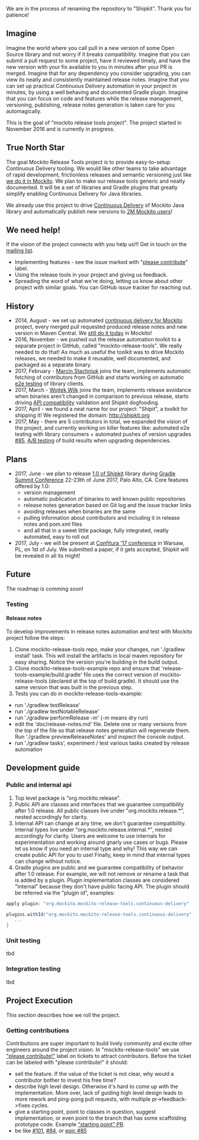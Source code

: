 We are in the process of renaming the repository to "Shipkit". Thank you for patience!

## Imagine

Imagine the world where you call pull in a new version of some Open Source library and not worry if it breaks compatibility. Imagine that you can submit a pull request to some project, have it reviewed timely, and have the new version with your fix available to you in minutes after your PR is merged. Imagine that for any dependency you consider upgrading, you can view its neatly and consistently maintained release notes. Imagine that you can set up practical Continuous Delivery automation in your project in minutes, by using a well behaving and documented Gradle plugin. Imagine that you can focus on code and features while the release management, versioning, publishing, release notes generation is taken care for you automagically.

This is the goal of "mockito release tools project". The project started in November 2016 and is currently in progress.

## True North Star

The goal Mockito Release Tools project is to provide easy-to-setup Continuous Delivery tooling. We would like other teams to take advantage of rapid development, frictionless releases and semantic versioning just like [we do it in Mockito](https://github.com/mockito/mockito/wiki/Continuous-Delivery-Overview). We plan to make our release tools generic and neatly documented. It will be a set of libraries and Gradle plugins that greatly simplify enabling Continuous Delivery for Java libraries.

We already use this project to drive [Continuous Delivery](https://github.com/mockito/mockito/wiki/Continuous-Delivery-Overview) of Mockito Java library
and automatically publish new versions to
[2M Mockito users](https://github.com/mockito/mockito/wiki/Mockito-Popularity-and-User-Base)!

## We need help!

If the vision of the project connects with you help us!!! Get in touch on the [mailing list](https://groups.google.com/forum/#!forum/mockito-release-tools).

- Implementing features - see the issue marked with "[please contribute](https://github.com/mockito/mockito-release-tools/issues?q=is%3Aissue+is%3Aopen+label%3A%22please+contribute%21%22)" label.
- Using the release tools in your project and giving us feedback.
- Spreading the word of what we're doing, letting us know about other project with similar goals. You can GitHub issue tracker for reaching out.

## History

- 2014, August - we set up automated [continuous delivery for Mockito](http://blog.mockito.org/2014/08/ready-for-continuous-deployment.html) project, every merged pull requested produced release notes and new version in Maven Central.
We [still do it today](https://github.com/mockito/mockito/wiki/Continuous-Delivery-Overview) in Mockito!
- 2016, November - we pushed out the release automation toolkit to a separate project in GitHub, called "mockito-release-tools".
We really needed to do that!
As much as useful the toolkit was to drive Mockito releases, we needed to make it reusable, well documented, and packaged as a separate binary.
- 2017, February - [Marcin Stachniuk](https://github.com/mstachniuk) joins the team, implements automatic fetching of contributors from GitHub and starts working on automatic [e2e testing](https://github.com/mockito/mockito-release-tools/issues/85) of library clients.
- 2017, March - [Wojtek Wilk](https://github.com/wwilk) joins the team, implements release avoidance when binaries aren't changed in comparison to previous release, starts driving [API compatibility](https://github.com/mockito/mockito-release-tools/issues/105) validation and Shipkit dogfooding.
- 2017, April - we found a neat name for our project: "Shipit", a toolkit for shipping it! We registered the domain: http://shipkit.org
- 2017, May - there are 5 contributors in total, we expanded the vision of the project, and currently working on killer features like: automated e2e testing with library consumers + automated pushes of version upgrades [#85](https://github.com/mockito/mockito-release-tools/issues/85), [A/B testing](https://github.com/mockito/mockito-release-tools/issues/113) of build results when upgrading dependencies.

## Plans

- 2017, June - we plan to release [1.0 of Shipkit](https://github.com/mockito/mockito-release-tools/issues/116) library during [Gradle Summit Conference](https://summit.gradle.com) 22-23th of June 2017, Palo Alto, CA. Core features offered by 1.0:
  - version management
  - automatic publication of binaries to well known public repositories
  - release notes generation based on Git log and the issue tracker links
  - avoiding releases when binaries are the same
  - pulling information about contributors and including it in release notes and pom.xml files
  - and all that in a sweet little package, fully integrated, neatly automated, easy to roll out
- 2017, July - we will be present at [Confitura '17 conference](https://2017.confitura.pl) in Warsaw, PL, on 1st of July. We submitted a paper, if it gets accepted, Shipkit will be revealed in all its might!

## Future

The roadmap is comming soon!

### Testing

#### Release notes

To develop improvements in release notes automation and test with Mockito project follow the steps:

1. Clone mockito-release-tools repo, make your changes, run './gradlew install' task.
 This will install the artifacts in local maven repository for easy sharing.
 Notice the version you're building in the build output.
2. Clone mockito-release-tools-example repo and ensure that 'release-tools-example/build.gradle' file uses the correct version of mockito-release-tools (declared at the top of build.gradle).
 It should use the same version that was built in the previous step.
3. Tests you can do in mockito-release-tools-example:
  - run './gradlew testRelease'
  - run './gradlew testNotableRelease'
  - run './gradlew performRelease -m' (-m means dry run)
  - edit the 'doc/release-notes.md' file.
   Delete one or many versions from the top of the file so that release notes generation will regenerate them.
   Run './gradlew previewReleaseNotes' and inspect the console output.
  - run './gradlew tasks', experiment / test various tasks created by release automation

## Development guide

### Public and internal api

1. Top level package is "org.mockito.release".
2. Public API are classes and interfaces that we guarantee compatibility after 1.0 release.
    All public classes live under "org.mockito.release.*", nested accordingly for clarity.
3. Internal API can change at any time, we don't guarantee compatibility.
    Internal types live under "org.mockito.release.internal.*", nested accordingly for clarity.
    Users are welcome to use internals for experimentation and working around gnarly use cases or bugs.
    Please let us know if you need an internal type and why!
    This way we can create public API for you to use!
    Finally, keep in mind that internal types can change without notice.
4. Gradle plugins are public and we guarantee compatibility of behavior after 1.0 release.
    For example, we will not remove or rename a task that is added by a plugin.
    Plugin implementation classes are considered "internal" because they don't have public facing API.
    The plugin should be referred via the "plugin id", examples:

```Groovy
apply plugin: "org.mockito.mockito-release-tools.continuous-delivery"

plugins.withId("org.mockito.mockito-release-tools.continuous-delivery") {
   ...
}
```

### Unit testing

tbd

### Integration testing

tbd

## Project Execution

This section describes how we roll the project.

### Getting contributions

Contributions are super important to build lively community and excite other engineers around the project vision. In "mockito-release-tools" we use ["please contribute!"](https://github.com/mockito/mockito-release-tools/issues?q=is%3Aissue+is%3Aopen+label%3A%22please+contribute%21%22) label on tickets to attract contributors. Before the ticket can be labeled with "please contribute!" it should:
 - sell the feature. If the value of the ticket is not clear, why would a contributor bother to invest his free time?
 - describe high level design. Otherwise it's hard to come up with the implementation. More over, lack of guiding high level design leads to more rework and ping-pong pull requests, with multiple pr->feedback->fixes cycles.
 - give a starting point, point to classes in question, suggest implementation, or even point to the branch that has some scaffolding prototype code. Example ["starting point" PR](https://github.com/mockito/mockito-release-tools/pull/100).
 - be like [#101](https://github.com/mockito/mockito-release-tools/issues/101), [#84](https://github.com/mockito/mockito-release-tools/issues/84), or [epic #85](https://github.com/mockito/mockito-release-tools/issues/85)
